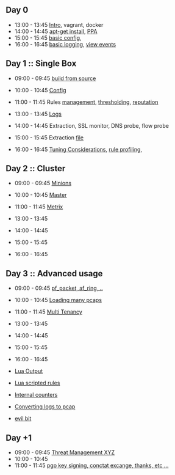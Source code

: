 
## Day 0

 * 13:00 - 13:45 [Intro](/suricata/day_intro/README.md), vagrant, docker
 * 14:00 - 14:45 [apt-get install](/suricata/day_intro/AptGetInstall.md), [PPA](/suricata/day_intro/AptGetInstallPPA.md)
 * 15:00 - 15:45 [basic config](/suricata/day_intro/BasicConf.md),
 * 16:00 - 16:45 [basic logging](/suricata/day_intro/BasicLogging.md), [view events](/suricata/day_intro/EveView.md)


## Day 1 :: Single Box

 * 09:00 - 09:45 [build from source](/suricata/day_1/BuildFromSource.md)
 * 10:00 - 10:45 [Config](/suricata/day_1/SingleHostConfig.md)
 * 11:00 - 11:45 Rules [management](/suricata/day_1/RuleManagement.md),  [thresholding](/suricata/day_1/RuleThresholding.md), [reputation](/suricata/day_1/Reputation.md)

 * 13:00 - 13:45 [Logs](/suricata/day_1/SingleHostLogs.md)
 * 14:00 - 14:45 Extraction, SSL monitor, DNS probe, flow probe
 * 15:00 - 15:45 Extraction [file](/suricata/day_1/FileExtraction.md)   
 * 16:00 - 16:45 [Tuning Considerations](/suricata/day_1/SingleBoxtuning.md), [rule profiling](/suricata/day_1/RuleProfiling.md),


## Day 2 :: Cluster

* 09:00 - 09:45 [Minions](/suricata/day_2/SetUpMinions.md)
* 10:00 - 10:45 [Master](/suricata/day_2/SetUpMaster.md)
* 11:00 - 11:45 [Metrix](/suricata/day_2/SetUpMetrics.md)

* 13:00 - 13:45
* 14:00 - 14:45
* 15:00 - 15:45
* 16:00 - 16:45


## Day 3 :: Advanced usage

* 09:00 - 09:45 [pf_packet, af_ring, ..](/suricata/day_3/NICAccess.md)  
* 10:00 - 10:45 [Loading many pcaps](/suricata/day_3/LoadPcaps.md)
* 11:00 - 11:45 [Multi Tenancy](/suricata/day_3/MultiTenancy.md)

* 13:00 - 13:45
* 14:00 - 14:45
* 15:00 - 15:45
* 16:00 - 16:45

* [Lua Output](/suricata/day_3/LuaOutput.md)
* [Lua scripted rules](/suricata/day_3/LuaRules.md)
* [Internal counters](/suricata/day_3/DumpCounters.md)
* [Converting logs to pcap](/suricata/day_3/Eve2Pcap.md)
* [evil bit](/suricata/day_3/EvilBit.md)


## Day +1

* 09:00 - 09:45 [Threat Management XYZ]()
* 10:00 - 10:45
* 11:00 - 11:45 [pgp key signing, conctat excange, thanks, etc ...]()
